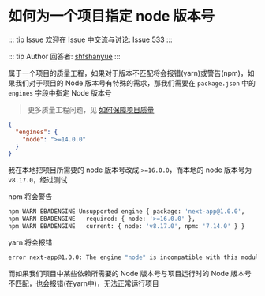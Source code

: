 # 如何为一个项目指定 node 版本号



::: tip Issue 
 欢迎在 Issue 中交流与讨论: [Issue 533](https://github.com/shfshanyue/Daily-Question/issues/533) 
:::

::: tip Author 
回答者: [shfshanyue](https://github.com/shfshanyue) 
:::

属于一个项目的质量工程，如果对于版本不匹配将会报错(yarn)或警告(npm)，如果我们对于项目的 Node 版本号有特殊的需求，那我们需要在 `package.json` 中的 `engines` 字段中指定 Node 版本号

> 更多质量工程问题，见 [如何保障项目质量](https://github.com/shfshanyue/Daily-Question/issues/552)

``` json
{
  "engines": {
    "node": ">=14.0.0"
  }
}
```

我在本地把项目所需要的 node 版本号改成 `>=16.0.0`，而本地的 node 版本号为 `v8.17.0`，经过测试

npm 将会警告

``` bash
npm WARN EBADENGINE Unsupported engine { package: 'next-app@1.0.0',
npm WARN EBADENGINE   required: { node: '>=16.0.0' },
npm WARN EBADENGINE   current: { node: 'v8.17.0', npm: '7.14.0' } }
```

yarn 将会报错

``` bash
error next-app@1.0.0: The engine "node" is incompatible with this module. Expected version ">=16.0.0". Got "8.17.0"
```

而如果我们项目中某些依赖所需要的 Node 版本号与项目运行时的 Node 版本号不匹配，也会报错(在yarn中)，无法正常运行项目